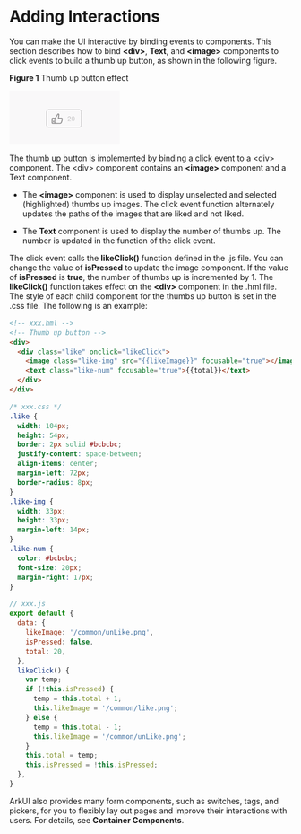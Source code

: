 # Adding Interactions

You can make the UI interactive by binding events to components. This section describes how to bind **\<div>**, **Text**, and **\<image>** components to click events to build a thumb up button, as shown in the following figure.

**Figure 1** Thumb up button effect

![en-us_image_0000001267647901](figures/en-us_image_0000001267647901.gif)


The thumb up button is implemented by binding a click event to a &lt;div&gt; component. The \<div> component contains an **\<image>** component and a Text component.


- The **\<image>** component is used to display unselected and selected (highlighted) thumbs up images. The click event function alternately updates the paths of the images that are liked and not liked.

- The **Text** component is used to display the number of thumbs up. The number is updated in the function of the click event.


The click event calls the **likeClick()** function defined in the .js file. You can change the value of **isPressed** to update the image component. If the value of **isPressed** is **true**, the number of thumbs up is incremented by 1. The **likeClick()** function takes effect on the **\<div>** component in the .hml file. The style of each child component for the thumbs up button is set in the .css file. The following is an example:


```html
<!-- xxx.hml -->
<!-- Thumb up button -->
<div>
  <div class="like" onclick="likeClick">
    <image class="like-img" src="{{likeImage}}" focusable="true"></image>
    <text class="like-num" focusable="true">{{total}}</text>
  </div>
</div>
```


```css
/* xxx.css */
.like {
  width: 104px;
  height: 54px;
  border: 2px solid #bcbcbc;
  justify-content: space-between;
  align-items: center;
  margin-left: 72px;
  border-radius: 8px;
}
.like-img {
  width: 33px;
  height: 33px;
  margin-left: 14px;
}
.like-num {
  color: #bcbcbc;
  font-size: 20px;
  margin-right: 17px;
}
```


```js
// xxx.js
export default {
  data: {
    likeImage: '/common/unLike.png',
    isPressed: false,
    total: 20,
  },
  likeClick() {
    var temp;
    if (!this.isPressed) {
      temp = this.total + 1;
      this.likeImage = '/common/like.png';
    } else {
      temp = this.total - 1;
      this.likeImage = '/common/unLike.png';
    }
    this.total = temp;
    this.isPressed = !this.isPressed;
  },
}
```


ArkUI also provides many form components, such as switches, tags, and pickers, for you to flexibly lay out pages and improve their interactions with users. For details, see **Container Components**.
